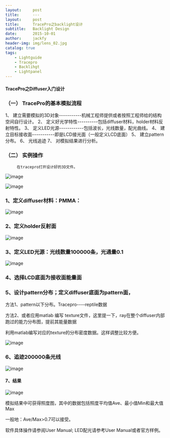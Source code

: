 ```yaml
---
layout:     post
title:      ---
layout:     post
title:      TracePro之backlight设计
subtitle:   Backlight Design
date:       2015-10-01
author:     jackfy
header-img: img/lens_02.jpg
catalog: true
tags:
    - Lightguide
    - Tracepro
    - Backlihgt
    - Lightpanel
---
```


#### TracePro之Diffuser入门设计

### （一）	TracePro的基本模拟流程
1、	建立需要模拟的3D对象-----------机械工程师提供或者按照工程师给的结构空间自行设计。
2、	定义好光学特性----------包括diffuser材料，holder材料反射特性。
3、	定义LED光源------------包括波长，光线数量，配光曲线。
4、	建立目标接收面-----------即是LCD接光面（一般定义LCD底面）
5、	建立pattern分布。
6、	光线追迹
7、	对模拟结果进行分析。
### （二）	实例操作
         在tracepro打开设计好的3D文件。

  
![image](https://user-images.githubusercontent.com/131378528/233787238-34194759-2f9f-4622-b64c-7f0bc12aa7c3.png)


 ![image](https://user-images.githubusercontent.com/131378528/233787246-d3c65e04-da2a-4e78-84f0-8eb3096dda3a.png)



### 1、定义diffuser材料：PMMA：
 
 ![image](https://user-images.githubusercontent.com/131378528/233787330-7a921d22-ef97-4d5c-881c-f7145b864c02.png)

### 2、定义holder反射面
 
![image](https://user-images.githubusercontent.com/131378528/233787350-979a7fed-a013-4305-8896-f97cd011bcbb.png)


### 3、定义LED光源：光线数量100000条，光通量0.1

 ![image](https://user-images.githubusercontent.com/131378528/233787385-7575df73-5a1b-45f0-9d15-3caa2019a9da.png)


### 4、选择LCD底面为接收面能量面

### 5、设计pattern分布；定义diffuser底面为pattern面，
方法1、pattern以下分布。Tracepro----reptile数据

方法2、或者应用matlab 编写 texture文件，这里提一下，ray在整个diffuser内部跑过的能力分布图，提前其能量数据

利用matlab编写对应的texture的分布密度数据。这样调整比较方便。

 ![image](https://user-images.githubusercontent.com/131378528/233787431-7c912bad-78c9-48dc-a317-3a984b8198da.png)


### 6、追迹200000条光线

![image](https://user-images.githubusercontent.com/131378528/233787637-1c5f5503-2104-4eea-a0ff-bc5321605628.png)


#### 7、结果
 
 ![image](https://user-images.githubusercontent.com/131378528/233787652-eeefe0a7-422e-4804-b5dd-6231a4b6e79e.png)


模拟结果中可获得照度图，其中的数据包括照度平均值Ave、最小值Min和最大值Max

一般地：Ave/Max>0.7可以接受。

软件具体操作请参阅User Manual; LED配光请参考User Manual或者官方样例。
